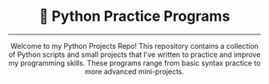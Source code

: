 <h1 align="center">🐍 Python Practice Programs</h1>

---

<p align="center">
Welcome to my Python Projects Repo! This repository contains a collection of Python scripts and small projects that I’ve written to practice and improve my programming skills. These programs range from basic syntax practice to more advanced mini-projects.
</p>